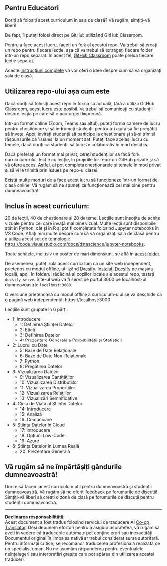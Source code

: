 <!--
CO_OP_TRANSLATOR_METADATA:
{
  "original_hash": "f7440be10c17a8a9262713af3d2818a9",
  "translation_date": "2025-09-06T20:00:59+00:00",
  "source_file": "for-teachers.md",
  "language_code": "ro"
}
-->
## Pentru Educatori

Doriți să folosiți acest curriculum în sala de clasă? Vă rugăm, simțiți-vă liberi!

De fapt, îl puteți folosi direct pe GitHub utilizând GitHub Classroom.

Pentru a face acest lucru, faceți un fork al acestui repo. Va trebui să creați un repo pentru fiecare lecție, așa că va trebui să extrageți fiecare folder într-un repo separat. În acest fel, [GitHub Classroom](https://classroom.github.com/classrooms) poate prelua fiecare lecție separat.

Aceste [instrucțiuni complete](https://github.blog/2020-03-18-set-up-your-digital-classroom-with-github-classroom/) vă vor oferi o idee despre cum să vă organizați sala de clasă.

## Utilizarea repo-ului așa cum este

Dacă doriți să folosiți acest repo în forma sa actuală, fără a utiliza GitHub Classroom, acest lucru este posibil. Va trebui să comunicați cu studenții despre lecția pe care să o parcurgeți împreună.

Într-un format online (Zoom, Teams sau altul), puteți forma camere de lucru pentru chestionare și să îndrumați studenții pentru a-i ajuta să fie pregătiți să învețe. Apoi, invitați studenții să participe la chestionare și să-și trimită răspunsurile ca 'issues' la un moment dat. Puteți face același lucru cu temele, dacă doriți ca studenții să lucreze colaborativ în mod deschis.

Dacă preferați un format mai privat, cereți studenților să facă fork curriculum-ului, lecție cu lecție, în propriile lor repo-uri GitHub private și să vă ofere acces. Astfel, ei pot completa chestionarele și temele în mod privat și să vi le trimită prin issues pe repo-ul clasei.

Există multe moduri de a face acest lucru să funcționeze într-un format de clasă online. Vă rugăm să ne spuneți ce funcționează cel mai bine pentru dumneavoastră!

## Inclus în acest curriculum:

20 de lecții, 40 de chestionare și 20 de teme. Lecțiile sunt însoțite de schițe vizuale pentru cei care învață mai bine vizual. Multe lecții sunt disponibile atât în Python, cât și în R și pot fi completate folosind Jupyter notebooks în VS Code. Aflați mai multe despre cum să vă organizați sala de clasă pentru a utiliza acest set de tehnologii: https://code.visualstudio.com/docs/datascience/jupyter-notebooks.

Toate schițele, inclusiv un poster de mari dimensiuni, se află în [acest folder](../../sketchnotes).

De asemenea, puteți rula acest curriculum ca un site web independent, prietenos cu modul offline, utilizând [Docsify](https://docsify.js.org/#/). [Instalați Docsify](https://docsify.js.org/#/quickstart) pe mașina locală, apoi, în folderul rădăcină al copiilor locale ale acestui repo, tastați `docsify serve`. Site-ul web va fi servit pe portul 3000 pe localhost-ul dumneavoastră: `localhost:3000`.

O versiune prietenoasă cu modul offline a curriculum-ului se va deschide ca o pagină web independentă: https://localhost:3000

Lecțiile sunt grupate în 6 părți:

- 1: Introducere
    - 1: Definirea Științei Datelor
    - 2: Etică
    - 3: Definirea Datelor
    - 4: Prezentare Generală a Probabilității și Statisticii
- 2: Lucrul cu Date
    - 5: Baze de Date Relaționale
    - 6: Baze de Date Non-Relaționale
    - 7: Python
    - 8: Pregătirea Datelor
- 3: Vizualizarea Datelor
    - 9: Vizualizarea Cantităților
    - 10: Vizualizarea Distribuțiilor
    - 11: Vizualizarea Proporțiilor
    - 12: Vizualizarea Relațiilor
    - 13: Vizualizări Semnificative
- 4: Ciclu de Viață al Științei Datelor
    - 14: Introducere
    - 15: Analiză
    - 16: Comunicare
- 5: Știința Datelor în Cloud
    - 17: Introducere
    - 18: Opțiuni Low-Code
    - 19: Azure
- 6: Știința Datelor în Lumea Reală
    - 20: Prezentare Generală

## Vă rugăm să ne împărtășiți gândurile dumneavoastră!

Dorim să facem acest curriculum util pentru dumneavoastră și studenții dumneavoastră. Vă rugăm să ne oferiți feedback pe forumurile de discuții! Simțiți-vă liberi să creați o zonă de clasă pe forumurile de discuții pentru studenții dumneavoastră.

---

**Declinarea responsabilității**:  
Acest document a fost tradus folosind serviciul de traducere AI [Co-op Translator](https://github.com/Azure/co-op-translator). Deși depunem eforturi pentru a asigura acuratețea, vă rugăm să aveți în vedere că traducerile automate pot conține erori sau inexactități. Documentul original în limba sa nativă ar trebui considerat sursa autoritară. Pentru informații critice, se recomandă traducerea profesională realizată de un specialist uman. Nu ne asumăm răspunderea pentru eventualele neînțelegeri sau interpretări greșite care pot apărea din utilizarea acestei traduceri.